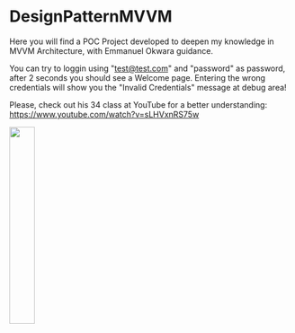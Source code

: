 # DesignPatternMVVM

Here you will find a POC Project developed to deepen my knowledge in MVVM Architecture, with Emmanuel Okwara guidance.

You can try to loggin using "test@test.com" and "password" as password, after 2 seconds you should see a Welcome page. Entering the wrong credentials will show you the "Invalid Credentials" message at debug area!

Please, check out his 34 class at YouTube for a better understanding: https://www.youtube.com/watch?v=sLHVxnRS75w

<img src="https://user-images.githubusercontent.com/60624768/162767340-ab7fffe6-1743-440f-a8d0-d0e26bbd0a72.png" width=30% height=30%>



